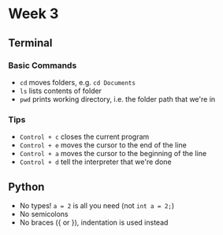 # Week 3

## Terminal

### Basic Commands

* `cd` moves folders, e.g. `cd Documents`
* `ls` lists contents of folder 
* `pwd` prints working directory, i.e. the folder path that we're in

### Tips

* `Control + c` closes the current program
* `Control + e` moves the cursor to the end of the line
* `Control + a` moves the cursor to the beginning of the line
* `Control + d` tell the interpreter that we're done


## Python

* No types! `a = 2` is all you need (not `int a = 2;`)
* No semicolons
* No braces ({ or }), indentation is used instead


